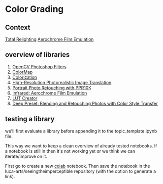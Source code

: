 # Color Grading

## Context

[Total Relighting](https://augmentedperception.github.io/total_relighting/)
[Aerochrome Film Emulation](https://teaandtechtime.com/emulating-kodak-aerochrome-infrared-film-with-python-image-processing/)


## overview of libraries

1. [OpenCV Photoshop Filters](https://github.com/spmallick/learnopencv/tree/master/Photoshop-Filters-in-OpenCV)
2. [ColorMap](https://github.com/spmallick/learnopencv/tree/master/Colormap)
3. [Colorization](https://github.com/spmallick/learnopencv/tree/master/Colorization)
4. [High-Resolution Photorealistic Image Translation](https://github.com/csjliang/LPTN)
5. [Portrait Photo Retouching with PPR10K](https://github.com/csjliang/PPR10K)
6. [Infrared: Aerochrome Film Emulation](https://github.com/Tschucker/Python-Aerochrome-Film-Emulation)
7. [LUT Creator](https://github.com/steveseguin/color-grading)
8. [Deep Preset: Blending and Retouching Photos with Color Style Transfer](https://github.com/minhmanho/deep_preset)

## testing a library

we'll first evaluate a library before appending it to the topic_template.ipynb file.

This way we want to keep a clean overview of already tested notebooks. If a notebook is still in <tests> then it's not working yet or we think we can iterate/improve on it.

First go to create a new [colab](https://colab.research.google.com) notebook. Then save the notebook in the luca-arts/seeingtheimperceptible repository (with the option to generate a link).
